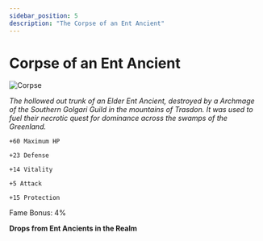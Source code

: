 ```yaml
---
sidebar_position: 5
description: "The Corpse of an Ent Ancient"
---
```


# Corpse of an Ent Ancient

![Corpse](https://cdn.discordapp.com/attachments/1187552567295758487/1187845043877318736/Corpse_of_an_Ent_Ancient.png?ex=65985de7&is=6585e8e7&hm=b0b8121605d74fef9a2c173b429481302a0505e3052ae38092d42c9a1266e0e8&)

<i>The hollowed out trunk of an Elder Ent Ancient, destroyed by a Archmage of the Southern Golgari Guild in the mountains of Trasdon. It was used to fuel their necrotic quest for dominance across the swamps of the Greenland.</i>

    +60 Maximum HP
    
    +23 Defense
    
    +14 Vitality
    
    +5 Attack

    +15 Protection
    
Fame Bonus: 4%

**Drops from Ent Ancients in the Realm**
